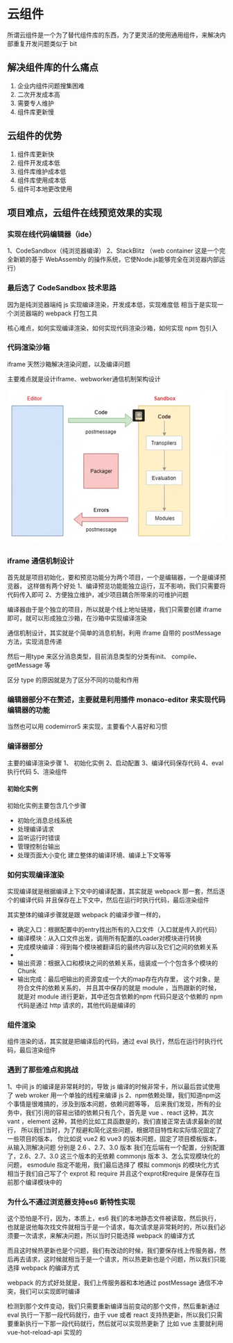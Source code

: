# 云组件
 所谓云组件是一个为了替代组件库的东西，为了更灵活的使用通用组件，来解决内部重复开发问题类似于 bit 

## 解决组件库的什么痛点
 1. 企业内组件问题搜集困难
 2. 二次开发成本高
 3. 需要专人维护
 4. 组件库更新慢
## 云组件的优势
 1. 组件库更新快
 2. 组件开发成本低
 3. 组件库维护成本低
 4. 组件库使用成本低
 5. 组件可本地更改使用
  

## 项目难点，云组件在线预览效果的实现

### 实现在线代码编辑器（ide）

1、CodeSandbox（纯浏览器编译）
2、StackBlitz （web container 这是一个完全新颖的基于 WebAssembly 的操作系统，它使Node.js能够完全在浏览器内部运行）

### 最后选了 CodeSandbox 技术思路

因为是纯浏览器端纯 js 实现编译渲染，开发成本低，实现难度低
相当于是实现一个浏览器端的 webpack 打包工具

核心难点，如何实现编译渲染，如何实现代码渲染沙箱，如何实现 npm 包引入
 

### 代码渲染沙箱

iframe 天然沙箱解决渲染问题，以及编译问题

主要难点就是设计iframe、webworker通信机制架构设计


![架构设计图](./image1.png)

### iframe 通信机制设计

首先就是项目初始化，要和预览功能分为两个项目，一个是编辑器，一个是编译预览器，
这样做有两个好处
1、编译预览功能能独立运行，互不影响，我们只需要将代码传入即可
2、方便独立维护，减少项目耦合所带来的可维护问题

编译器由于是个独立的项目，所以就是个线上地址链接，我们只需要创建 iframe 即可，就可以形成独立沙箱，在沙箱中实现编译渲染

通信机制设计，其实就是个简单的消息机制，利用 iframe 自带的 postMessage 方法，实现消息传递

然后一用type 来区分消息类型，目前消息类型的分类有init、 compile、getMessage 等

区分 type 的原因就是为了区分不同的功能和作用

### 编辑器部分不在赘述，主要就是利用插件 monaco-editor 来实现代码编辑器的功能
当然也可以用 codemirror5 来实现，主要看个人喜好和习惯

### 编译器部分

主要的编译渲染步骤
1、 初始化实例
2、启动配置
3、编译代码保存代码
4、eval 执行代码
5、渲染组件

#### 初始化实例
 初始化实例主要包含几个步骤
- 初始化消息总线系统
- 处理编译请求
- 监听运行时错误
- 管理控制台输出
- 处理页面大小变化
建立整体的编译环境、编译上下文等等


### 如何实现编译渲染
实现编译就是根据编译上下文中的编译配置，其实就是 webpack 那一套，然后逐个的编译代码
并且保存在上下文中，然后在运行时执行代码，最后渲染组件

其实整体的编译步骤就是跟 webpack 的编译步骤一样的，

- 确定入口：根据配置中的entry找出所有的入口文件（入口就是传入的代码）
- 编译模块：从入口文件出发，调用所有配置的Loader对模块进行转换
- 完成模块编译：得到每个模块被翻译后的最终内容以及它们之间的依赖关系
- 
- 输出资源：根据入口和模块之间的依赖关系，组装成一个个包含多个模块的Chunk
- 输出完成：最后吧输出的资源变成一个大的map存在内存里，
这个对象，是符合文件的依赖关系的， 并且其中保存的就是 module ，当热跟新的时候，就是对 module 进行更新，其中还包含依赖的npm 代码只是这个依赖的 npm 代码是通过 http 请求的，其他代码是编译的

### 组件渲染
组件渲染的话，其实就是把编译后的代码，通过 eval 执行，然后在运行时执行代码，最后渲染组件

### 遇到了那些难点和挑战

1、中间 js 的编译是非常耗时的，导致 js 编译的时候非常卡，所以最后尝试使用了 web wroker 用一个单独的线程来编译 js 
2、npm依赖处理，我们知道npm这个事情是很难搞的，涉及到版本问题，依赖问题等等，
后来我们发现，所有的业务中，我们引用的容易出错的依赖只有几个，首先是 vue 、react 这种，其次vant ，element 这种，其他的比如工具函数是的，我们直接正常去请求最新的就行， 所以我们当时，为了规避和简化这些问题，根据项目特性和实际情况固定了一些项目的版本，  你比如说 vue2 和 vue3 的版本问题，固定了项目模板版本，从输入测解决问题 分别是 2.6 、2.7、3.0 版本
我们在后端有一个配置，分别配置了，2.6、2.7、3.0 这三个版本的无依赖 commonjs 版本 
3、怎么实现模块化的问题， esmodule 指定不能用，我们最后选择了 模拟 commonjs 的模块化方式 相当于我们自己写了个 exprot  和 require 并且这个exprot和require 是保存在当前那个编译模块中的

### 为什么不通过浏览器支持es6 新特性实现

这个恐怕是不行，因为，本质上，es6 我们的本地静态文件被读取，然后执行，也就是说他每次找文件就相当于是一个请求，每次请求是非常耗时的，所以我们必须要一次请求，来解决问题，所以当时只能选择 webpack 的编译方式

而且这时候热更新也是个问题，我们有改动的时候，我们要保存线上传服务器，然后再去请求，这时候就相当于是一个请求，所以热更新也是个问题，所以我们只能选择 webpack 的编译方式

webpack 的方式好处就是，我们上传服务器和本地通过 postMessage 通信不冲突，我们可以实现即时编译

检测到那个文件变动，我们只需要重新编译当前变动的那个文件，然后重新通过 eval 执行一下那一段代码就行，由于 vue 或者 react 支持热更新，所以我们只需要重新执行一下那一段代码就行，然后就可以实现热更新了 比如 vue 主要就利用vue-hot-reload-api 实现的





